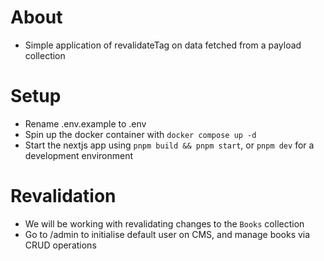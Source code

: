 # About
- Simple application of revalidateTag on data fetched from a payload collection

# Setup
- Rename .env.example to .env
- Spin up the docker container with `docker compose up -d`
- Start the nextjs app using `pnpm build && pnpm start`, or `pnpm dev` for a development environment

# Revalidation
- We will be working with revalidating changes to the `Books` collection
- Go to /admin to initialise default user on CMS, and manage books via CRUD operations
